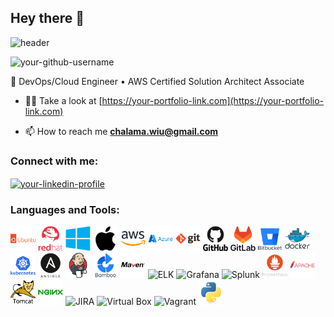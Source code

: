 ## Hey there 👋

![header](https://capsule-render.vercel.app/api?type=venom&&height=200&section=header&text=Chalama%20Reddy%20Venna&fontColor=000000&fontSize=50&customColorList=0,2,2,50,90)

<p align="left"> <img src="https://komarev.com/ghpvc/?username=your-github-username&label=Profile%20views&color=0e75b6&style=flat" alt="your-github-username" /> </p>

💼 DevOps/Cloud Engineer • AWS Certified Solution Architect Associate

<p> </p>

- 👨‍💻 Take a look at [https://your-portfolio-link.com](https://your-portfolio-link.com)

- 📫 How to reach me **chalama.wiu@gmail.com**

<h3 align="left">Connect with me:</h3>
<p align="left">
<a href="https://linkedin.com/in/your-linkedin-profile" target="blank"><img align="center" src="https://raw.githubusercontent.com/rahuldkjain/github-profile-readme-generator/master/src/images/icons/Social/linked-in-alt.svg" alt="your-linkedin-profile" height="30" width="40" /></a>
</p>

<h3 align="left">Languages and Tools:</h3>
<p align="left"> 
<img src="https://raw.githubusercontent.com/devicons/devicon/master/icons/ubuntu/ubuntu-plain-wordmark.svg" alt="Ubuntu" width="40" height="40"/> 
<img src="https://raw.githubusercontent.com/devicons/devicon/master/icons/redhat/redhat-plain-wordmark.svg" alt="Red Hat" width="40" height="40"/> 
<img src="https://raw.githubusercontent.com/devicons/devicon/master/icons/windows8/windows8-original.svg" alt="Windows" width="40" height="40"/>
<img src="https://raw.githubusercontent.com/devicons/devicon/master/icons/apple/apple-original.svg" alt="Mac OS" width="40" height="40"/> 
<img src="https://raw.githubusercontent.com/devicons/devicon/master/icons/amazonwebservices/amazonwebservices-original-wordmark.svg" alt="AWS" width="40" height="40"/> 
<img src="https://raw.githubusercontent.com/devicons/devicon/master/icons/azure/azure-original-wordmark.svg" alt="Azure" width="40" height="40"/> 
<img src="https://raw.githubusercontent.com/devicons/devicon/master/icons/git/git-original-wordmark.svg" alt="Git" width="40" height="40"/> 
<img src="https://raw.githubusercontent.com/devicons/devicon/master/icons/github/github-original-wordmark.svg" alt="GitHub" width="40" height="40"/> 
<img src="https://raw.githubusercontent.com/devicons/devicon/master/icons/gitlab/gitlab-original-wordmark.svg" alt="GitLab" width="40" height="40"/> 
<img src="https://raw.githubusercontent.com/devicons/devicon/master/icons/bitbucket/bitbucket-original-wordmark.svg" alt="Bitbucket" width="40" height="40"/> 
<img src="https://raw.githubusercontent.com/devicons/devicon/master/icons/docker/docker-original-wordmark.svg" alt="Docker" width="40" height="40"/> 
<img src="https://raw.githubusercontent.com/devicons/devicon/master/icons/kubernetes/kubernetes-plain-wordmark.svg" alt="Kubernetes" width="40" height="40"/> 
<img src="https://raw.githubusercontent.com/devicons/devicon/master/icons/ansible/ansible-original-wordmark.svg" alt="Ansible" width="40" height="40"/> 
<img src="https://raw.githubusercontent.com/devicons/devicon/master/icons/jenkins/jenkins-original.svg" alt="Jenkins" width="40" height="40"/> 
<img src="https://raw.githubusercontent.com/devicons/devicon/master/icons/bamboo/bamboo-original-wordmark.svg" alt="Bamboo" width="40" height="40"/> 
<img src="https://raw.githubusercontent.com/devicons/devicon/master/icons/maven/maven-original-wordmark.svg" alt="Maven" width="40" height="40"/> 
<img src="https://www.vectorlogo.zone/logos/elastic/elastic-icon.svg" alt="ELK" width="40" height="40"/> 
<img src="https://www.vectorlogo.zone/logos/grafana/grafana-icon.svg" alt="Grafana" width="40" height="40"/> 
<img src="https://www.vectorlogo.zone/logos/splunk/splunk-icon.svg" alt="Splunk" width="40" height="40"/> 
<img src="https://raw.githubusercontent.com/devicons/devicon/master/icons/prometheus/prometheus-original-wordmark.svg" alt="Prometheus" width="40" height="40"/> 
<img src="https://raw.githubusercontent.com/devicons/devicon/master/icons/apache/apache-original-wordmark.svg" alt="Apache HTTP Server" width="40" height="40"/> 
<img src="https://raw.githubusercontent.com/devicons/devicon/master/icons/tomcat/tomcat-original-wordmark.svg" alt="Tomcat" width="40" height="40"/> 
<img src="https://raw.githubusercontent.com/devicons/devicon/master/icons/nginx/nginx-original.svg" alt="Nginx" width="40" height="40"/> 
<img src="https://www.vectorlogo.zone/logos/atlassian_jira/atlassian_jira-icon.svg" alt="JIRA" width="40" height="40"/> 
<img src="https://www.vectorlogo.zone/logos/virtualbox/virtualbox-icon.svg" alt="Virtual Box" width="40" height="40"/> 
<img src="https://www.vectorlogo.zone/logos/vagrantup/vagrantup-icon.svg" alt="Vagrant" width="40" height="40"/> 
<img src="https://raw.githubusercontent.com/devicons/devicon/master/icons/python/python-original.svg" alt="Python" width="40" height="40"/> 

</p>
